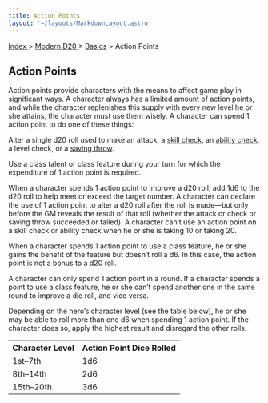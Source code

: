 ```yaml
---
title: Action Points
layout: '~/layouts/MarkdownLayout.astro'
---
```


[ Index ](/) > [ Modern D20 ](/modern.d20.srd) > [Basics](/modern.d20.srd/basics) > Action Points

## Action Points

Action points provide characters with the means to affect game play in
significant ways. A character always has a limited amount of action points,
and while the character replenishes this supply with every new level he or she
attains, the character must use them wisely. A character can spend 1 action
point to do one of these things:

Alter a single d20 roll used to make an attack, a [skill check](/modern.d20.srd/skills/skill.basics), an [ability check](/modern.d20.srd/basics/ability.scores), a level check, or a [saving throw](/modern.d20.srd/basics/saving.throws).

Use a class talent or class feature during your turn for which the expenditure
of 1 action point is required.

When a character spends 1 action point to improve a d20 roll, add 1d6 to the
d20 roll to help meet or exceed the target number. A character can declare the
use of 1 action point to alter a d20 roll after the roll is made—but only
before the GM reveals the result of that roll (whether the attack or check or
saving throw succeeded or failed). A character can’t use an action point on a
skill check or ability check when he or she is taking 10 or taking 20.

When a character spends 1 action point to use a class feature, he or she gains
the benefit of the feature but doesn’t roll a d6. In this case, the action
point is not a bonus to a d20 roll.

A character can only spend 1 action point in a round. If a character spends a
point to use a class feature, he or she can’t spend another one in the same
round to improve a die roll, and vice versa.

Depending on the hero’s character level (see the table below), he or she may
be able to roll more than one d6 when spending 1 action point. If the
character does so, apply the highest result and disregard the other rolls.


<table> <tr><th>Character Level</th><th>Action Point Dice Rolled</th></tr> <tr><td>1st–7th</td><td>1d6</td></tr> <tr class="shaded"><td>8th–14th</td><td>2d6</td></tr> <tr><td>15th–20th</td><td>3d6</td></tr> </table>



